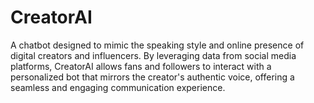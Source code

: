 # CreatorAI
A chatbot designed to mimic the speaking style and online presence of digital creators and influencers. By leveraging data from social media platforms, CreatorAI allows fans and followers to interact with a personalized bot that mirrors the creator's authentic voice, offering a seamless and engaging communication experience.
